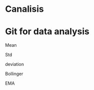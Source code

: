 
Canalisis
=========

Git for data analysis
======================

Mean 


Std 


deviation 


Bollinger 


EMA
